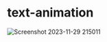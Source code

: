 # text-animation
![Screenshot 2023-11-29 215011](https://github.com/Debarjitmohanty/text-animation/assets/91021174/b1742e26-04a3-4304-8f9d-5ea3c1a1e125)
